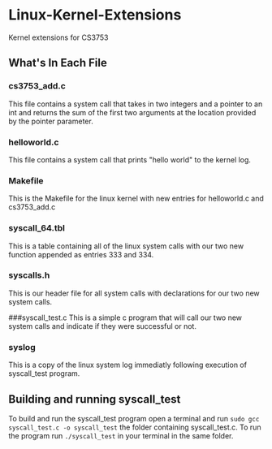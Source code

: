 # Linux-Kernel-Extensions
Kernel extensions for CS3753

## What's In Each File

### cs3753_add.c
This file contains a system call that takes in two integers and a pointer to an int and returns the sum of the first two arguments at the location provided by the pointer parameter.

### helloworld.c
This file contains a system call that prints "hello world" to the kernel log.

### Makefile
This is the Makefile for the linux kernel with new entries for helloworld.c and cs3753_add.c

### syscall_64.tbl
This is a table containing all of the linux system calls with our two new function appended as entries 333 and 334.

### syscalls.h
This is our header file for all system calls with declarations for our two new system calls.

###syscall_test.c
This is a simple c program that will call our two new system calls and indicate if they were successful or not.

### syslog
This is a copy of the linux system log immediatly following execution of syscall_test program.

## Building and running syscall_test
To build and run the syscall_test program open a terminal and run `sudo gcc syscall_test.c -o syscall_test` the folder containing syscall_test.c.  To run the program run `./syscall_test` in your terminal in the same folder.

